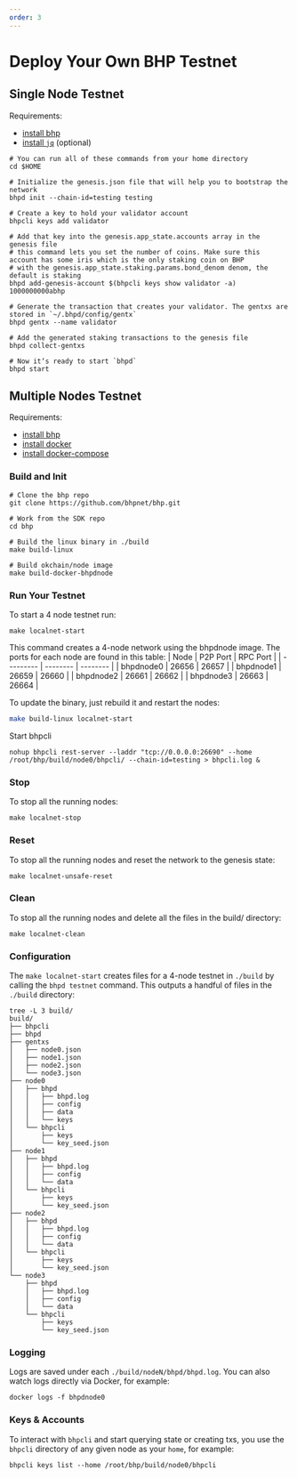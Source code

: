 ```yaml
---
order: 3
---
```


# Deploy Your Own BHP Testnet

## Single Node Testnet
Requirements:
- [install bhp](../getting-start/install-bhp.md)
- [install `jq`](https://stedolan.github.io/jq/download/) (optional)

```shell script
# You can run all of these commands from your home directory
cd $HOME

# Initialize the genesis.json file that will help you to bootstrap the network
bhpd init --chain-id=testing testing

# Create a key to hold your validator account
bhpcli keys add validator

# Add that key into the genesis.app_state.accounts array in the genesis file
# this command lets you set the number of coins. Make sure this account has some iris which is the only staking coin on BHP
# with the genesis.app_state.staking.params.bond_denom denom, the default is staking
bhpd add-genesis-account $(bhpcli keys show validator -a) 1000000000abhp

# Generate the transaction that creates your validator. The gentxs are stored in `~/.bhpd/config/gentx`
bhpd gentx --name validator

# Add the generated staking transactions to the genesis file
bhpd collect-gentxs

# Now it‘s ready to start `bhpd`
bhpd start
```
## Multiple Nodes Testnet
Requirements:
- [install bhp](../getting-start/install-bhp.md)
- [install docker](https://docs.docker.com/engine/installation/)
- [install docker-compose](https://docs.docker.com/compose/install/)
### Build and Init
```shell script
# Clone the bhp repo
git clone https://github.com/bhpnet/bhp.git

# Work from the SDK repo
cd bhp

# Build the linux binary in ./build
make build-linux

# Build okchain/node image
make build-docker-bhpdnode
```
### Run Your Testnet
To start a 4 node testnet run:
```shell script
make localnet-start
```
This command creates a 4-node network using the bhpdnode image. The ports for each node are found in this table:
| Node      | P2P Port | RPC Port |
| --------- | -------- | -------- |
| bhpdnode0 | 26656    | 26657    |
| bhpdnode1 | 26659    | 26660    |
| bhpdnode2 | 26661    | 26662    |
| bhpdnode3 | 26663    | 26664    |

To update the binary, just rebuild it and restart the nodes:

```bash
make build-linux localnet-start
```
Start bhpcli
```shell script
nohup bhpcli rest-server --laddr "tcp://0.0.0.0:26690" --home /root/bhp/build/node0/bhpcli/ --chain-id=testing > bhpcli.log &
```
### Stop
To stop all the running nodes:
```shell script
make localnet-stop
```
### Reset
To stop all the running nodes and reset the network to the genesis state:
```shell script
make localnet-unsafe-reset
```
### Clean
To stop all the running nodes and delete all the files in the build/ directory:
```shell script
make localnet-clean
```
### Configuration
The `make localnet-start` creates files for a 4-node testnet in `./build` by calling the `bhpd testnet` command. This outputs a handful of files in the `./build` directory:
```shell script
tree -L 3 build/
build/
├── bhpcli
├── bhpd
├── gentxs
│   ├── node0.json
│   ├── node1.json
│   ├── node2.json
│   └── node3.json
├── node0
│   ├── bhpd
│   │   ├── bhpd.log
│   │   ├── config
│   │   ├── data
│   │   └── keys
│   └── bhpcli
│       ├── keys
│       └── key_seed.json
├── node1
│   ├── bhpd
│   │   ├── bhpd.log
│   │   ├── config
│   │   └── data
│   └── bhpcli
│       ├── keys
│       └── key_seed.json
├── node2
│   ├── bhpd
│   │   ├── bhpd.log
│   │   ├── config
│   │   └── data
│   └── bhpcli
│       ├── keys
│       └── key_seed.json
└── node3
    ├── bhpd
    │   ├── bhpd.log
    │   ├── config
    │   └── data
    └── bhpcli
        ├── keys
        └── key_seed.json
```
### Logging
Logs are saved under each `./build/nodeN/bhpd/bhpd.log`. You can also watch logs directly via Docker, for example:
```shell script
docker logs -f bhpdnode0
```
### Keys & Accounts
To interact with `bhpcli` and start querying state or creating txs, you use the `bhpcli` directory of any given node as your `home`, for example:
```shell script
bhpcli keys list --home /root/bhp/build/node0/bhpcli
```

